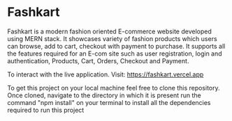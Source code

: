 # Fashkart

Fashkart is a modern fashion oriented E-commerce website developed using MERN stack. It showcases variety of fashion products which users can browse, add to cart, checkout with payment to purchase.
It supports all the features required for an E-com site such as user registration, login and authentication, Products, Cart, Orders, Checkout and Payment.

To interact with the live application. Visit: https://fashkart.vercel.app

To get this project on your local machine feel free to clone this repository. Once cloned, navigate to the directory in which it is present run the command "npm install" on your terminal to install all the dependencies required to run this project
